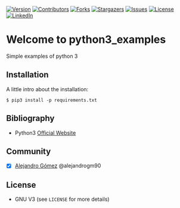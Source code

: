 [![Version][version-shield]][version-url]
[![Contributors][contributors-shield]][contributors-url]
[![Forks][forks-shield]][forks-url]
[![Stargazers][stars-shield]][stars-url]
[![Issues][issues-shield]][issues-url]
[![License][license-shield]][license-url]
[![LinkedIn][linkedin-shield]][linkedin-url]

# Welcome to python3_examples
Simple examples of python 3

## Installation
A little intro about the installation:
```shell
$ pip3 install -p requirements.txt
```

## Bibliography ##
- Python3 [Official Website](https://www.pyhton.org/)

## Community ##
- [x] [Alejandro Gómez](https://github.com/alejandrogm90) @alejandrogm90

## License ##
* GNU V3 (see `LICENSE` for more details)

<!-- 
pip freeze > requirements.txt 
pipreqs --force
-->

[version-shield]: https://img.shields.io/badge/version-1.0-blue?style=for-the-badge
[contributors-shield]: https://img.shields.io/github/contributors/alejandrogm90/python3_examples.svg?style=for-the-badge
[forks-shield]: https://img.shields.io/github/forks/alejandrogm90/python3_examples.svg?style=for-the-badge
[stars-shield]: https://img.shields.io/github/stars/alejandrogm90/python3_examples.svg?style=for-the-badge
[issues-shield]: https://img.shields.io/github/issues/alejandrogm90/python3_examples.svg?style=for-the-badge
[license-shield]: https://img.shields.io/github/license/alejandrogm90/python3_examples.svg?style=for-the-badge
[linkedin-shield]: https://img.shields.io/badge/-LinkedIn-black.svg?style=for-the-badge&logo=linkedin&colorB=555

[version-url]: https://github.com/alejandrogm90/python3_examples/
[contributors-url]: https://github.com/alejandrogm90/python3_examples/graphs/contributors
[forks-url]: https://github.com/alejandrogm90/python3_examples/network/members
[stars-url]: https://github.com/alejandrogm90/python3_examples/stargazers
[issues-url]: https://github.com/alejandrogm90/python3_examples/issues
[license-url]: https://github.com/alejandrogm90/python3_examples/blob/master/LICENSE.txt
[linkedin-url]: https://www.linkedin.com/in/alejandro-g-762869129/
